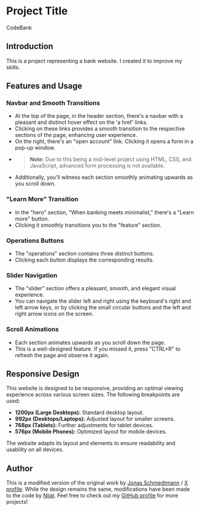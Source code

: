 # Project Title

CodeBank

## Introduction

This is a project representing a bank website. I created it to improve my skills.

## Features and Usage

### Navbar and Smooth Transitions

- At the top of the page, in the header section, there's a navbar with a pleasant and distinct hover effect on the 'a href' links.
- Clicking on these links provides a smooth transition to the respective sections of the page, enhancing user experience.
- On the right, there's an "open account" link. Clicking it opens a form in a pop-up window.
- > **Note:** Due to this being a mid-level project using HTML, CSS, and JavaScript, advanced form processing is not available.
- Additionally, you'll witness each section smoothly animating upwards as you scroll down.

### "Learn More" Transition

- In the "hero" section, "When banking meets minimalist," there's a "Learn more" button.
- Clicking it smoothly transitions you to the "feature" section.

### Operations Buttons

- The "operations" section contains three distinct buttons.
- Clicking each button displays the corresponding results.

### Slider Navigation

- The "slider" section offers a pleasant, smooth, and elegant visual experience.
- You can navigate the slider left and right using the keyboard's right and left arrow keys, or by clicking the small circular buttons and the left and right arrow icons on the screen.

### Scroll Animations

- Each section animates upwards as you scroll down the page.
- This is a well-designed feature. If you missed it, press "CTRL+R" to refresh the page and observe it again.

## Responsive Design

This website is designed to be responsive, providing an optimal viewing experience across various screen sizes. The following breakpoints are used:

- **1200px (Large Desktops):** Standard desktop layout.
- **992px (Desktops/Laptops):** Adjusted layout for smaller screens.
- **768px (Tablets):** Further adjustments for tablet devices.
- **576px (Mobile Phones):** Optimized layout for mobile devices.

The website adapts its layout and elements to ensure readability and usability on all devices.

## Author

This is a modified version of the original work by [Jonas Schmedtmann](https://jonas.io/) / [X profile](https://x.com/jonasschmedtman). While the design remains the same, modifications have been made to the code by [Nijat](https://www.linkedin.com/in/nijat-guliyev-1949a4294/). Feel free to check out my [GitHub profile](https://github.com/Nijat-Guliyev) for more projects!
